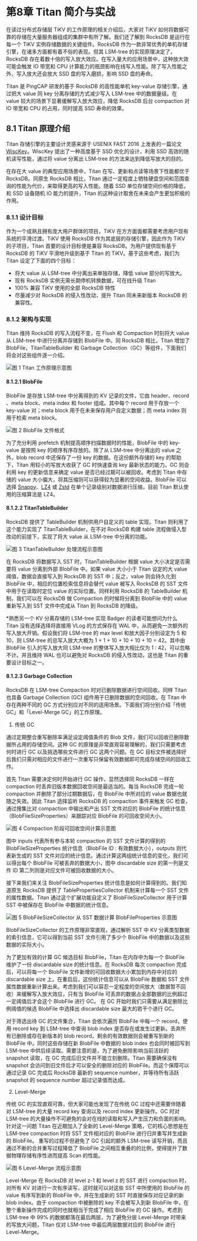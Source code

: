# 第8章 Titan 简介与实战
在读过分布式存储层 TiKV 的工作原理的相关介绍后，大家对 TiKV 如何将数据可靠的存储在大量服务器组成的集群中有所了解。我们还了解到 RocksDB 是运行在每一个 TiKV 实例存储数据的关键组件。RocksDB 作为一款非常优秀的单机存储引擎，在诸多方面都有着不俗的表现。但其 LSM-tree 的实现原理决定了，RocksDB 存在着数十倍的写入放大效应。在写入量大的应用场景中，这种放大效可能会触发 IO 带宽和 CPU 计算能力的瓶颈影响在线写入性能。除了写入性能之外，写入放大还会放大 SSD 盘的写入磨损，影响 SSD 盘的寿命。

Titan 是 PingCAP 研发的基于 RocksDB 的高性能单机 key-value 存储引擎，通过把大 value 同 key 分离存储的方式减少写入 LSM-tree 中的数据量级。在 value 较大的场景下显著缓解写入放大效应，降低 RocksDB 后台 compaction 对 IO 带宽和 CPU 的占用，同时提高 SSD 寿命的效果。

## 8.1 Titan 原理介绍
Titan 存储引擎的主要设计灵感来源于 USENIX FAST 2016 上发表的一篇论文 [WiscKey](https://www.usenix.org/system/files/conference/fast16/fast16-papers-lu.pdf)。WiscKey 提出了一种高度基于 SSD 优化的设计，利用 SSD 高效的随机读写性能，通过将 value 分离出 LSM-tree 的方法来达到降低写放大的目的。

在存在大 value 的典型应用场景中，Titan 在写、更新和点读等场景下性能都优于 RocksDB。同原生 RocksDB 相比，Titan 通过一定程度上牺牲硬盘空间和范围查询的性能为代价，来取得更高的写入性能。随着 SSD 单位存储空间价格的降低，和 SSD 设备随机 IO 能力的提升，Titan 的这种设计取舍在未来会产生更加积极的作用。

### 8.1.1 设计目标
作为一个成熟且拥有庞大用户群体的项目，TiKV 在方方面面都需要考虑用户现有系统的平滑过渡。TiKV 使用 RocksDB 作为其底层的存储引擎，因此作为 TiKV 的子项目，Titan 首要的设计目标便是兼容 RocksDB。为用户提供现有基于 RocksDB 的 TiKV 平滑地升级到基于 Titan 的 TiKV。基于这些考虑，我们为 Titan 设定了下面的四个目标：

* 将大 value 从 LSM-tree 中分离出来单独存储，降低 value 部分的写放大。
* 现有 RocksDB 实例无需长期停机转换数据，可在线升级 Titan
* 100% 兼容 TiKV 使用的全部 RocksDB 特性
* 尽量减少对 RocksDB 的侵入性改动，提升 Titan 同未来新版本 RocksDB 的兼容性。

### 8.1.2 架构与实现
Titan 维持 RocksDB 的写入流程不变，在 Flush 和 Compaction 时刻将大 value 从 LSM-tree 中进行分离并存储到 BlobFile 中。同 RocksDB 相比，Titan 增加了 BlobFile，TitanTableBuilder 和 Garbage Collection（GC）等组件，下面我们将会对这些组件逐一介绍。

![图 1 Titan 工作原理示意图](/res/session1/chapter8/titan-internal/1.png)

#### 8.1.2.1 BlobFile
BlobFile 是存放 LSM-tree 中分离得到的 KV 记录的文件，它由 header、record 、meta block、meta index 和 footer 组成。其中每个 record 用于存放一个 key-value 对；meta block 用于在未来保存用户自定义数据；而 meta index  则用于检索 meta block。

![图 2 BlobFile 文件格式](/res/session1/chapter8/titan-internal/2.png)

为了充分利用 prefetch 机制提高顺序扫描数据时的性能，BlobFile 中的 key-value 是按照 key 的顺序有序存放的。除了从 LSM-tree 中分离出的 value 之外，blob record 中还保存了一份 key 的数据。在这份额外存储的 key 的帮助下，Titan 用较小的写放大收获了 GC 时快速查询 key 最新状态的能力。GC 则会利用 key 的更新信息来确定 value 是否已经过期可以被回收。考虑到 Titan 中存储的 value 大小偏大，将其压缩则可以获得较为显著的空间收益。BlobFile 可以选择 [Snappy](https://github.com/google/snappy)、[LZ4](https://github.com/lz4/lz4) 或 [Zstd](https://github.com/facebook/zstd) 在单个记录级别对数据进行压缩，目前 Titan 默认使用的压缩算法是 LZ4。

#### 8.1.2.2 TitanTableBuilder
RocksDB 提供了 TableBuilder 机制供用户自定义的 table 实现。Titan 则利用了这个能力实现了 TitanTableBuilder，在不对 RocksDB 构建 table 流程做侵入型改动的前提下，实现了将大 value 从 LSM-tree 中分离的功能。

![图 3 TitanTableBuilder 处理流程示意图](/res/session1/chapter8/titan-internal/3.png)

在 RocksDB 将数据写入 SST 时，TitanTableBuilder 根据 value 大小决定是否需要将 value 分离到外部 BlobFile 中。如果 value 大小小于 Titan 设定的大 value 阈值，数据会直接写入到 RocksDB 的 SST 中；反之，value 则会持久化到 BlobFile 中，相应的位置检索信息将会替代 value 被写入 RocksDB 的 SST 文件中用于在读取时定位 value 的实际位置。同样利用 RocksDB 的 TableBuilder 机制，我们可以在 RocksDB 做 Compaction 的时候将分离到 BlobFile 中的 value 重新写入到 SST 文件中完成从 Titan 到 RocksDB 的降级。

*熟悉另一个 KV 分离存储的 LSM-tree 实现 Badger 的读者可能想问为什么 Titan 没有选择选择将直接用 VLog 的方式保存在 WAL 中，从而避免一次额外的写入放大开销。假设我们将 LSM-tree 的 max level 和放大因子分别设定为 5 和 10，则 LSM-tree 的总写入放大大概为 1 + 1 + 10 + 10 + 10 + 10 = 42。其中由 BlobFile 引入的写入放大同 LSM-tree 的整体写入放大相比仅为 1 : 42，可以忽略不计。并且维持 WAL 也可以避免对 RocksDB 的侵入性改动，这也是 Titan 的重要设计目标之一。

#### 8.1.2.3 Garbage Collection
RocksDB 在 LSM-tree Compaction 时对已删除数据进行空间回收。同样 Titan 也具备 Garbage Collection (GC) 组件用于已删除数据的空间回收。在 Titan 中存在两种不同的 GC 方式分别应对不同的适用场景。下面我们将分别介绍「传统 GC」和「Level-Merge GC」的工作原理。

1. 传统 GC

通过定期整合重写删除率满足设定阈值条件的 Blob 文件，我们可以回收已删除数据所占用的存储空间。这种 GC 的原理是非常直观容易理解的，我们只需要考虑何时进行 GC 以及挑选哪些文件进行 GC 这两个问题。在 GC 目标文件被选择好后我们只需对相应的文件进行一次重写只保留有效数据即可完成存储空间的回收工作。

首先 Titan 需要决定何时开始进行 GC 操作，显然选择同 RocksDB 一样在 compaction 时丢弃旧版本数据回收空间是最适当的。每当 RocksDB 完成一轮 compaction 并删除了部分过期数据后，在 BlobFile 中所对应的 value 数据也就随之失效。因此 Titan 选择监听 RocksDB 的 compaction 事件来触发 GC 检查，通过搜集比对 compaction 中输出和产出 SST 文件对应的 BlobFile 的统计信息（BlobFileSizeProperties）来跟踪对应 BlobFile 的可回收空间大小。

![图 4 Compaction 阶段可回收空间计算示意图](/res/session1/chapter8/titan-internal/4.png)


图中 inputs 代表所有参与本轮 compaction 的 SST 文件计算的得到的 BlobFileSizeProperties 统计信息（BlobFile ID : 有效数据大小），outputs 则代表新生成的 SST 文件对应的统计信息。通过计算这两组统计信息的变化，我们可以得出每个 BlobFile 可被丢弃的数据大小，图中 discardable size 的第一列是文件 ID 第二列则是对应文件可被回收数据的大小。

接下来我们来关注 BlobFileSizeProperties 统计信息是如何计算得到的。我们知道原生 RocksDB 提供了 TablePropertiesCollector 机制来计算每一个 SST 文件的属性数据。Titan 通过这个扩展功能自定义了 BlobFileSizeCollector 用于计算 SST 中被保存在 BlobFile 中数据的统计信息。

![图 5 BlobFileSizeCollector 从 SST 数据计算 BlobFileProperties 示意图](/res/session1/chapter8/titan-internal/5.png)

BlobFileSizeCollector 的工作原理非常直观，通过解析 SST 中 KV 分离类型数据的索引信息，它可以得到当前 SST 文件引用了多少个 BlobFile 中的数据以及这些数据的实际大小。

为了更加有效的计算 GC 候选目标 BlobFile，Titan 在内存中为每一个 BlobFile 维护了一份 discardable size 的统计信息。在 RocksDB 每次 compaction 完成后，可以将每一个 BlobFile 文件新增的可回收数据大小累加到内存中对应的 discardable size 上。在重启后，这份统计信息可以从 BlobFile 数据和 SST 文件属性数据重新计算出来。考虑到我们可以容忍一定程度的空间放大（数据暂不回收）来缓解写入放大效应，只有当 BlobFile 可丢弃的数据占全部数据的比例超过一定阈值后才会这个 BlobFile 进行 GC。 在 GC 开始时我们只需要从满足删除比例阈值的候选 BlobFile 中选择出 discardable size 最大的若干个进行 GC。

对于筛选出待 GC 的文件集合，Titan 会依次遍历 BlobFile 中每一个 record，使用 record key 到 LSM-tree 中查询 blob index 是否存在或发生过更新。丢弃所有已删除或存在新版本的 blob record，剩余的有效数据则会被重写到新的 BlobFile 中。同时这些存储在新 BlobFile 中数据的 blob index 也会同时被回写到 LSM-tree 中供后续读取。需要注意的是，为了避免删除影响当前活跃的 snapshot 读取，在 GC 完成后旧文件并不能立刻删除。Titan 需要确保没有 snapshot 会访问到旧文件后才可以安全的删除对应的 BlobFile。而这个保障可以通过记录 GC 完成后 RocksDB 最新的 sequence number，并等待所有活跃 snapshot 的 sequence number 超过记录值而达成。

2. Level-Merge

传统 GC 的实现直观可靠，但大家可能也发现了在传统 GC 过程中还需要伴随着对 LSM-tree 的大量 record key 查询以及 record index 更新操作。GC 时对 LSM-tree 的大量操作不可避免的会对在线的读取和写入产生压力和负面的影响。针对这一问题 Titan 在近期加入了全新的 Level-Merge 策略，它的核心思想是在 LSM-tree compaction 时将 SST 文件相对应的 BlobFile 进行归并重写并生成新的 BlobFile。 重写的过程不但避免了 GC 引起的额外 LSM-tree 读写开销，而且通过不断的合并重写过程降低了 BlobFile 之间相互重叠的的比例，使得提升了数据物理存储有序性进而提高 Scan 的性能。

![图 6 Level-Merge 流程示意图](/res/session1/chapter8/titan-internal/6.png)

Level-Merge 在 RocksDB 对 level z-1 和 level z 的 SST 进行 compaction 时，对所有 KV 对进行一次有序读写，这时就可以对这些 SST 中所使用的 BlobFile 的 value 有序写到新的 BlobFile 中，并在生成新的 SST 时直接保存对应记录的新 blob index。由于 compaction 中被删除的 key 不会被写入到新 BlobFile 中，在整个重新操作完成的同时也就相当于完成了相应 BlobFile 的 GC 操作。考虑到 LSM-tree 中 99% 的数据都落在最后两层，为了避免分层 Level-Merge 时带来的写放大问题，Titan 仅对 LSM-tree 中最后两层数据对应的 BlobFile 进行 Level-Merge。

